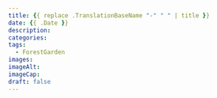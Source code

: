 ```yaml
---
title: {{ replace .TranslationBaseName "-" " " | title }}
date: {{ .Date }}
description: 
categories:
tags: 
  - ForestGarden
images: 
imageAlt:
imageCap:
draft: false
---
```


